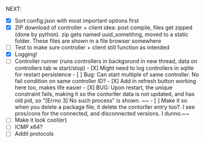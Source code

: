 NEXT:

 - [X] Sort config.json with most important options first
 - [X] ZIP download of controller + client
       idea: post compile, files get zipped (done by python). zip gets named uuid_sometihng, moved to a static folder. These files are shown in a file browser somewhere
 - [ ] Test to make sure controller + client still function as intended
 - [X] Logging!
 - [ ] Controller runner (runs controllers in backgorund in new thread, data on controllers tab w start/stop)
        - [X] Might need to log controllers in sqlite for restart persistence
        - [ ] Bug: Can start multiple of same controller. No fail condition on same controller ID?
        - [X] Add in refresh button working here too, makes life easier
        - [X] BUG: Upon restart, the unique constraint fails, making it so the contorller data is not updated, and has old pid, so "[Errno 3] No such process" is shown.
~~        - [ ] Make it so when you delete a package file, it delete the contorller entry too?. I see pros/cons for the connected, and disconnected versions. I dunno.~~
 - [ ] Make it look cool(er)
 - [ ] ICMP x64?
 - [ ] Addtl protocols